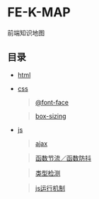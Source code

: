 # FE-K-MAP

  前端知识地图

## 目录

* [html](./html-k)
    
    
  
* [css](./css-k)

  > [@font-face](./css-k/README.md)

  > [box-sizing](./css-k/README.md)

* [js](./js-k)

  > [ajax](./js-k/README.md)

  > [函数节流／函数防抖](./js-k/throttle%26%26debounce/README.md)

  > [类型检测](./js-k/typeof/README.md)

  > [js运行机制](http://www.dailichun.com/2018/01/21/js_singlethread_eventloop.html)